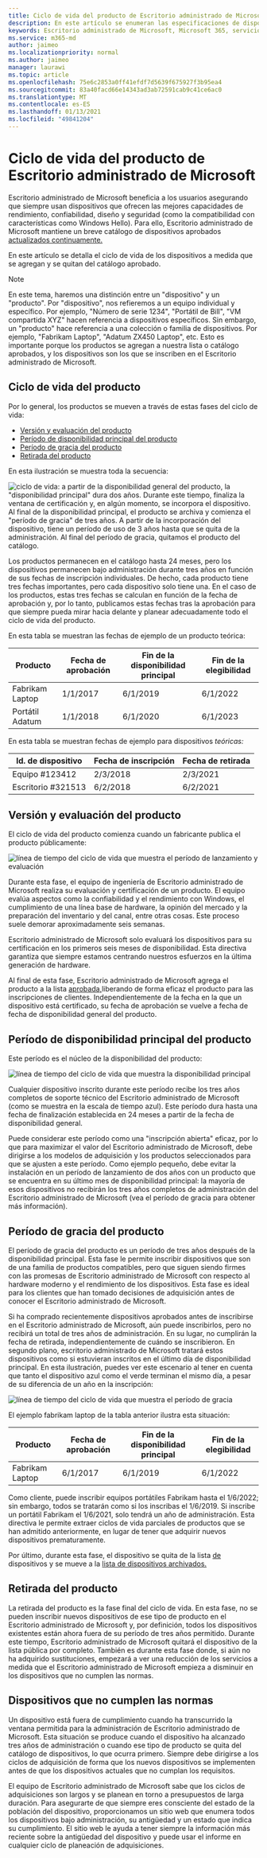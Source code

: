 ```yaml
---
title: Ciclo de vida del producto de Escritorio administrado de Microsoft
description: En este artículo se enumeran las especificaciones de dispositivo usadas en el Escritorio administrado de Microsoft.
keywords: Escritorio administrado de Microsoft, Microsoft 365, servicio, documentación
ms.service: m365-md
author: jaimeo
ms.localizationpriority: normal
ms.author: jaimeo
manager: laurawi
ms.topic: article
ms.openlocfilehash: 75e6c2853a0ff41efdf7d5639f675927f3b95ea4
ms.sourcegitcommit: 83a40facd66e14343ad3ab72591cab9c41ce6ac0
ms.translationtype: MT
ms.contentlocale: es-ES
ms.lasthandoff: 01/13/2021
ms.locfileid: "49841204"
---
```

# <a name="microsoft-managed-desktop-product-lifecycle"></a>Ciclo de vida del producto de Escritorio administrado de Microsoft

Escritorio administrado de Microsoft beneficia a los usuarios asegurando que siempre usan dispositivos que ofrecen las mejores capacidades de rendimiento, confiabilidad, diseño y seguridad (como la compatibilidad con características como Windows Hello). Para ello, Escritorio administrado de Microsoft mantiene un breve catálogo de dispositivos aprobados [actualizados continuamente.](device-list.md) 
 
En este artículo se detalla el ciclo de vida de los dispositivos a medida que se agregan y se quitan del catálogo aprobado. 

> [!NOTE]
> En este tema, haremos una distinción entre un "dispositivo" y un "producto". Por "dispositivo", nos refieremos a un equipo individual y específico. Por ejemplo, "Número de serie 1234", "Portátil de Bill", "VM compartida XYZ" hacen referencia a dispositivos específicos. Sin embargo, un "producto" hace referencia a una colección o familia de dispositivos. Por ejemplo, "Fabrikam Laptop", "Adatum ZX450 Laptop", etc. Esto es importante porque los [](device-list.md)productos se agregan a nuestra lista o catálogo aprobados, y los dispositivos son los que se inscriben en el Escritorio administrado de Microsoft.

## <a name="product-lifecycle"></a>Ciclo de vida del producto

 Por lo general, los productos se mueven a través de estas fases del ciclo de vida:

- [Versión y evaluación del producto](#product-release-and-evaluation)
- [Período de disponibilidad principal del producto](#product-primary-availability-period)
- [Período de gracia del producto](#product-grace-period)
- [Retirada del producto](#product-retirement)


En esta ilustración se muestra toda la secuencia:

![ciclo de vida: a partir de la disponibilidad general del producto, la "disponibilidad principal" dura dos años. Durante este tiempo, finaliza la ventana de certificación y, en algún momento, se incorpora el dispositivo. Al final de la disponibilidad principal, el producto se archiva y comienza el "período de gracia" de tres años. A partir de la incorporación del dispositivo, tiene un período de uso de 3 años hasta que se quita de la administración. Al final del período de gracia, quitamos el producto del catálogo.](../../media/non-dark1-edits.PNG)

Los productos permanecen en el catálogo hasta <em></em> 24 meses, pero los dispositivos permanecen bajo administración durante tres años en función de sus fechas de inscripción individuales. De hecho, cada producto tiene tres fechas importantes, pero cada dispositivo solo tiene una. En el caso de los productos, <em></em>estas tres fechas se calculan en función de la fecha de aprobación y, por lo tanto, publicamos estas fechas tras la aprobación para que siempre pueda mirar hacia delante y planear adecuadamente todo el ciclo de vida del producto.

En esta tabla se muestran las fechas de ejemplo de un producto teórica:


|Producto  |Fecha de aprobación  |Fin de la disponibilidad principal  |Fin de la elegibilidad  |
|---------|---------|---------|---------|
|Fabrikam Laptop    | 1/1/2017 | 6/1/2019 | 6/1/2022 |
|Portátil Adatum   | 1/1/2018 | 6/1/2020 | 6/1/2023  |

En esta tabla se muestran fechas de ejemplo para dispositivos *teóricas:*


|Id. de dispositivo  |Fecha de inscripción  |Fecha de retirada  |
|---------|---------|---------|
|Equipo #123412     |  2/3/2018       |  2/3/2021       |
|Escritorio #321513     | 6/2/2018        |  6/2/2021       |


## <a name="product-release-and-evaluation"></a>Versión y evaluación del producto

El ciclo de vida del producto comienza cuando un fabricante publica el producto públicamente:

![línea de tiempo del ciclo de vida que muestra el período de lanzamiento y evaluación](../../media/non-dark3-edits.PNG)

Durante esta fase, el equipo de ingeniería de Escritorio administrado de Microsoft realiza su evaluación y certificación de un producto. El equipo evalúa aspectos como la confiabilidad y el rendimiento con Windows, el cumplimiento de una línea base de hardware, la opinión del mercado y la preparación del inventario y del canal, entre otras cosas. Este proceso suele demorar aproximadamente seis semanas.
  
Escritorio administrado de Microsoft solo evaluará los dispositivos para su certificación en los primeros seis meses de disponibilidad. Esta directiva garantiza que siempre estamos centrando nuestros esfuerzos en la última generación de hardware.
 
Al final de esta fase, Escritorio administrado de Microsoft agrega el producto a la lista [aprobada,](device-list.md)liberando de forma eficaz el producto para las inscripciones de clientes. Independientemente de la fecha en la  que un dispositivo está certificado, su fecha de aprobación se vuelve a fecha de fecha de disponibilidad general del producto. 


## <a name="product-primary-availability-period"></a>Período de disponibilidad principal del producto

Este período es el núcleo de la disponibilidad del producto:

![línea de tiempo del ciclo de vida que muestra la disponibilidad principal](../../media/non-dark4-edits.PNG)

Cualquier dispositivo inscrito durante este período recibe los tres años completos de soporte técnico del Escritorio administrado de Microsoft (como se muestra en la escala de tiempo azul). Este período dura hasta una fecha de finalización establecida en 24 meses a partir de la fecha de disponibilidad general.

Puede considerar este período como una "inscripción abierta" eficaz, por lo que para maximizar el valor del Escritorio administrado de Microsoft, debe dirigirse a los modelos de adquisición y los productos seleccionados para que se ajusten a este período. Como ejemplo pequeño, debe evitar la instalación en un período de lanzamiento de dos años con un producto que se encuentra en su último mes de disponibilidad principal: la mayoría de esos dispositivos no recibirán los tres años completos de administración del Escritorio administrado de Microsoft (vea el período de gracia para obtener más información). [](#product-grace-period)  

## <a name="product-grace-period"></a>Período de gracia del producto

El período de gracia del producto es un período de tres años después de la disponibilidad principal. Esta fase le permite inscribir dispositivos que son de una familia de productos compatibles, pero que siguen siendo firmes con las promesas de Escritorio administrado de Microsoft con respecto al hardware moderno y el rendimiento de los dispositivos. Esta fase es ideal para los clientes que han tomado decisiones de adquisición antes de conocer el Escritorio administrado de Microsoft. 

Si ha comprado recientemente dispositivos aprobados antes de inscribirse en el Escritorio administrado de Microsoft, aún puede inscribirlos, pero no recibirá un total de tres años de administración. En su lugar, no cumplirán la fecha de retirada, independientemente de cuándo se inscribieron. En segundo plano, escritorio administrado de Microsoft tratará estos dispositivos como si estuvieran inscritos en el último día de disponibilidad principal. En esta ilustración, puedes ver este escenario al tener en cuenta que tanto el dispositivo azul como el verde terminan el mismo día, a pesar de su diferencia de un año en la inscripción:


![línea de tiempo del ciclo de vida que muestra el período de gracia](../../media/non-dark2-edits.PNG)

El ejemplo fabrikam laptop de la tabla anterior ilustra esta situación: 

|Producto  |Fecha de aprobación  |Fin de la disponibilidad principal  |Fin de la elegibilidad  |
|---------|---------|---------|---------|
|Fabrikam Laptop    | 6/1/2017 | 6/1/2019 | 6/1/2022 |

Como cliente, puede inscribir equipos portátiles Fabrikam hasta el 1/6/2022; sin embargo, todos se tratarán como si los inscribas el 1/6/2019. Si inscribe un portátil Fabrikam el 1/6/2021, solo tendrá un año de administración. Esta directiva le permite extraer ciclos de vida parciales de productos que se han admitido anteriormente, en lugar de tener que adquirir nuevos dispositivos prematuramente. 

Por último, durante esta fase, el dispositivo se quita de la lista [de](device-list.md) dispositivos y se mueve a la [lista de dispositivos archivados.](archived-device-list.md)


## <a name="product-retirement"></a>Retirada del producto

La retirada del producto es la fase final del ciclo de vida. En esta fase, no se pueden inscribir nuevos dispositivos de ese tipo de producto en el Escritorio administrado de Microsoft y, por definición, todos los dispositivos existentes están ahora fuera de su período de tres años permitido. Durante este tiempo, Escritorio administrado de Microsoft quitará el dispositivo de la lista pública por completo. También es durante esta fase donde, si aún no ha adquirido sustituciones, empezará a ver una reducción de los servicios a medida que el Escritorio administrado de Microsoft empieza a disminuir en los dispositivos que no cumplen las normas. 

## <a name="devices-that-are-out-of-compliance"></a>Dispositivos que no cumplen las normas

Un dispositivo está fuera de cumplimiento cuando ha transcurrido la ventana permitida para la administración de Escritorio administrado de Microsoft. Esta situación se produce cuando el dispositivo ha alcanzado tres años de administración o cuando ese tipo de producto se quita del catálogo de dispositivos, lo que ocurra primero. Siempre debe dirigirse a los ciclos de adquisición de forma que los nuevos dispositivos se implementen antes de que los dispositivos actuales que no cumplan los requisitos.

El equipo de Escritorio administrado de Microsoft sabe que los ciclos de adquisiciones son largos y se planean en torno a presupuestos de larga duración. Para asegurarte de que siempre eres consciente del estado [](https://aka.ms/mmdportal) de la población del dispositivo, proporcionamos un sitio web que enumera todos los dispositivos bajo administración, su antigüedad y un estado que indica su cumplimiento. El sitio web le ayuda a tener siempre la información más reciente sobre la antigüedad del dispositivo y puede usar el informe en cualquier ciclo de planeación de adquisiciones. 







